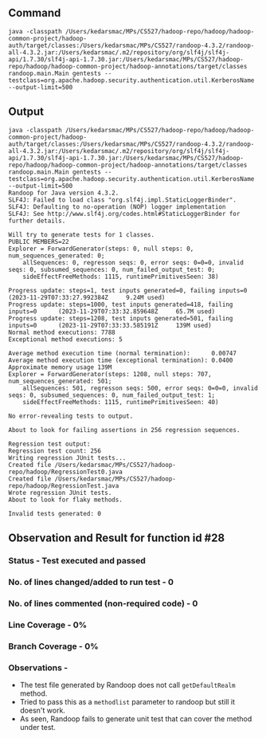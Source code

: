 ## Command

`java -classpath /Users/kedarsmac/MPs/CS527/hadoop-repo/hadoop/hadoop-common-project/hadoop-auth/target/classes:/Users/kedarsmac/MPs/CS527/randoop-4.3.2/randoop-all-4.3.2.jar:/Users/kedarsmac/.m2/repository/org/slf4j/slf4j-api/1.7.30/slf4j-api-1.7.30.jar:/Users/kedarsmac/MPs/CS527/hadoop-repo/hadoop/hadoop-common-project/hadoop-annotations/target/classes randoop.main.Main gentests --testclass=org.apache.hadoop.security.authentication.util.KerberosName --output-limit=500`

## Output

```
java -classpath /Users/kedarsmac/MPs/CS527/hadoop-repo/hadoop/hadoop-common-project/hadoop-auth/target/classes:/Users/kedarsmac/MPs/CS527/randoop-4.3.2/randoop-all-4.3.2.jar:/Users/kedarsmac/.m2/repository/org/slf4j/slf4j-api/1.7.30/slf4j-api-1.7.30.jar:/Users/kedarsmac/MPs/CS527/hadoop-repo/hadoop/hadoop-common-project/hadoop-annotations/target/classes randoop.main.Main gentests --testclass=org.apache.hadoop.security.authentication.util.KerberosName --output-limit=500
Randoop for Java version 4.3.2.
SLF4J: Failed to load class "org.slf4j.impl.StaticLoggerBinder".
SLF4J: Defaulting to no-operation (NOP) logger implementation
SLF4J: See http://www.slf4j.org/codes.html#StaticLoggerBinder for further details.

Will try to generate tests for 1 classes.
PUBLIC MEMBERS=22
Explorer = ForwardGenerator(steps: 0, null steps: 0, num_sequences_generated: 0;
    allSequences: 0, regresson seqs: 0, error seqs: 0=0=0, invalid seqs: 0, subsumed_sequences: 0, num_failed_output_test: 0;
    sideEffectFreeMethods: 1115, runtimePrimitivesSeen: 38)

Progress update: steps=1, test inputs generated=0, failing inputs=0      (2023-11-29T07:33:27.992384Z     9.24M used)
Progress update: steps=1000, test inputs generated=418, failing inputs=0      (2023-11-29T07:33:32.859648Z     65.7M used)
Progress update: steps=1208, test inputs generated=501, failing inputs=0      (2023-11-29T07:33:33.585191Z     139M used)
Normal method executions: 7788
Exceptional method executions: 5

Average method execution time (normal termination):      0.00747
Average method execution time (exceptional termination): 0.0400
Approximate memory usage 139M
Explorer = ForwardGenerator(steps: 1208, null steps: 707, num_sequences_generated: 501;
    allSequences: 501, regresson seqs: 500, error seqs: 0=0=0, invalid seqs: 0, subsumed_sequences: 0, num_failed_output_test: 1;
    sideEffectFreeMethods: 1115, runtimePrimitivesSeen: 40)

No error-revealing tests to output.

About to look for failing assertions in 256 regression sequences.

Regression test output:
Regression test count: 256
Writing regression JUnit tests...
Created file /Users/kedarsmac/MPs/CS527/hadoop-repo/hadoop/RegressionTest0.java
Created file /Users/kedarsmac/MPs/CS527/hadoop-repo/hadoop/RegressionTest.java
Wrote regression JUnit tests.
About to look for flaky methods.

Invalid tests generated: 0
```

## Observation and Result for function id #28

### Status - Test executed and passed

### No. of lines changed/added to run test - 0

### No. of lines commented (non-required code) - 0

### Line Coverage - 0%

### Branch Coverage - 0%

### Observations -

- The test file generated by Randoop does not call `getDefaultRealm` method.
- Tried to pass this as a `methodlist` parameter to randoop but still it doesn't work.
- As seen, Randoop fails to generate unit test that can cover the method under test.
